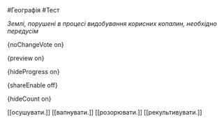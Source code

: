 #Географія #Тест

*Землі, порушені в процесі видобування корисних копалин, необхідно передусім*

{noChangeVote on}

{preview on}

{hideProgress on}

{shareEnable off}

{hideCount on}

[[осушувати.]]
[[вапнувати.]]
[[розорювати.]]
[[рекультивувати.]]
